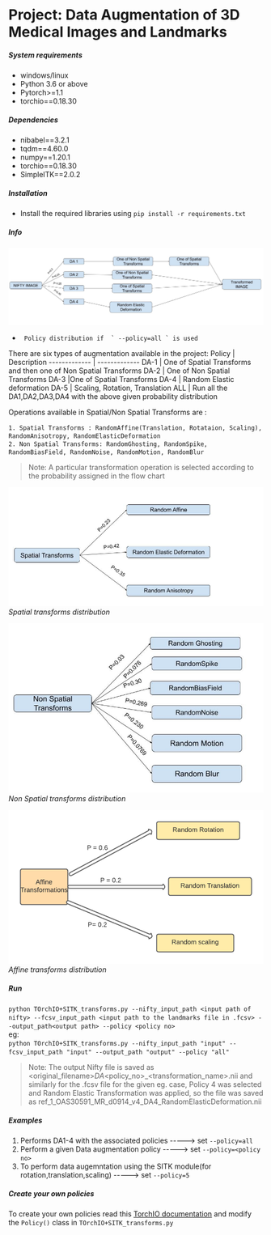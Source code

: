 # Project:  Data Augmentation of 3D Medical Images and Landmarks

##### System requirements #####

* windows/linux
* Python 3.6 or above
* Pytorch>=1.1
* torchio==0.18.30

##### Dependencies ######

* nibabel==3.2.1
* tqdm==4.60.0
* numpy==1.20.1
* torchio==0.18.30
* SimpleITK==2.0.2


##### Installation #######

* Install the required libraries using `pip install -r requirements.txt`


##### Info #######
![Policy flow chart]( flowcharts/Policy_flowchart.jpg "Policies")  
*      Policy distribution if  ` --policy=all ` is used 

There are six types of augmentation available in the project:
Policy  | Description
------------- | -------------
DA-1  | One of Spatial Transforms and then one of Non Spatial Transforms
DA-2  | One of Non Spatial Transforms
DA-3  |One of Spatial Transforms
DA-4 | Random Elastic deformation
DA-5 | Scaling, Rotation, Translation
ALL | Run all the DA1,DA2,DA3,DA4 with the above given probability distribution 

Operations available in Spatial/Non Spatial Transforms are :

	1. Spatial Transforms : RandomAffine(Translation, Rotataion, Scaling), RandomAnisotropy, RandomElasticDeformation
	2. Non Spatial Transforms: RandomGhosting, RandomSpike, RandomBiasField, RandomNoise, RandomMotion, RandomBlur

> Note: A particular transformation operation is selected according to the probability assigned in the flow chart

<p align="center">
    

![Spatial Transforms flowchart]( flowcharts/Spatial_flowchart.jpg "Spatial tranforms")\
*Spatial transforms distribution*

![Non Spatial Transforms flowchart]( flowcharts/Non_Spatial_flowchart.jpg "Non Spatial tranforms")\
*Non Spatial transforms distribution*

![Affine Transform Flowchart]( flowcharts/affine_transformations.png "Affine tranforms")\
*Affine transforms distribution*

</p>

##### Run #######


   `python TOrchIO+SITK_transforms.py --nifty_input_path <input path of nifty> --fcsv_input_path <input path to the landmarks file in .fcsv> --output_path<output path> --policy <policy no>`\
eg:\
  `python TOrchIO+SITK_transforms.py --nifty_input_path "input" --fcsv_input_path "input" --output_path "output" --policy "all" `
  > Note: The output Nifty file is saved as <original_filename>_DA_<policy_no>_<transformation_name>.nii and similarly for the .fcsv file
  > for the given eg. case, Policy 4 was selected and Random Elastic Transformation was applied, so the file was saved as ref_1_OAS30591_MR_d0914_v4_DA4_RandomElasticDeformation.nii
  
  ##### Examples #######

1. Performs DA1-4 with the associated policies  -----> set `--policy=all`
2. Perform a given Data augmentation policy  -----> set `--policy=<policy no>`
3. To perform data augemntation using the SITK module(for rotation,translation,scaling)  -----> set `--policy=5`

##### Create your own policies ##### 
To create your own policies read this [TorchIO documentation](https://torchio.readthedocs.io/transforms/augmentation.html)
and modify the `Policy()` class in `TOrchIO+SITK_transforms.py`

